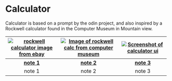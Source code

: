 # Calculator

Calculator is based on a prompt by the odin project,
and also inspired by a Rockwell calculator found in the Computer Museum in Mountain view.





| <a href="https://user-images.githubusercontent.com/106789729/200208225-5fa6b343-d50b-4292-b92f-652777451f7d.png"><img src="https://user-images.githubusercontent.com/106789729/200208225-5fa6b343-d50b-4292-b92f-652777451f7d.png" alt="rockwell calculator image from ebay"></a>  | <a href="https://user-images.githubusercontent.com/106789729/200208078-59f7f40c-3be2-4f70-aef0-d86015934f5b.png"><img src="https://user-images.githubusercontent.com/106789729/200208078-59f7f40c-3be2-4f70-aef0-d86015934f5b.png" alt="Image of rockwell calc from computer museum"></a>  | <a href="https://user-images.githubusercontent.com/106789729/200208053-9747a6dc-487c-46fa-b0a5-772cb4865191.png"><img src="https://user-images.githubusercontent.com/106789729/200208053-9747a6dc-487c-46fa-b0a5-772cb4865191.png" alt="Screenshot of calculator ui"></a> | 
| :---:  | :---:   | :---: |
| **[note 1](https://)** | **[note 2](https://)**  | **[note 3](https://)**  |
| note 1 |  note 2 | note 3 | 
<br>
